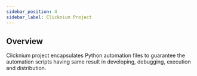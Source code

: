 ```yaml
---
sidebar_position: 4
sidebar_label: Clicknium Project
---
```

## Overview
Clicknium project encapsulates Python automation files to guarantee the automation scripts having same result in developing, debugging, execution and distribution. 